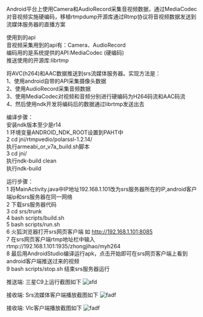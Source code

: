 Android平台上使用Camera和AudioRecord采集音视频数据，通过MediaCodec对音视频实施硬编码，移植rtmpdump开源库通过Rtmp协议将音视频数据发送到流媒体服务器的直播方案 

使用到的api \
    音视频采集用到的api有：Camera、AudioRecord \
    编码用的是系统提供的API:MediaCodec (硬编码) \
    推送使用的开源库:librtmp
  
 将AVC(h264)和AAC数据推送到srs流媒体服务器。实现方法是： \
   1、使用android自带的API采集摄像头数据 \
   2、使用AudioRecord采集音频数据 \
   3、使用MediaCodec对视频和音频分别进行硬编码为H264码流和AAC码流 \
   4、然后使用ndk开发将编码后的数据通过librtmp发送出去

编译步骤： \
   安装ndk版本至少是r14 \
   1 环境变量ANDROID_NDK_ROOT设置到PAHT中 \
   2 cd jni/rtmpvedio/polarssl-1.2.14/ \
     执行armeabi_or_v7a_build.sh脚本 \
   3 cd jni/ \
     执行ndk-build clean \
     执行ndk-build

运行步骤：\
   1 将MainActivity.java中IP地址192.168.1.101改为srs服务器所在的IP,android客户端ip和srs服务器在同一网络 \
   2 下载srs服务器代码 \
   3 cd srs/trunk \
   4 bash scripts/build.sh \
   5 bash scripts/run.sh \
   6 火狐浏览器打开srs网页客户端 如 http://192.168.1.101:8085 \
   7 在srs网页客户端rtmp地址栏中输入rtmp://192.168.1.101:1935/zhongjihao/myh264 \
   8 最后用AndroidStudio编译运行apk，点击开始即可在srs网页客户端上看到android客户端推送过来的视频 \
   9 bash scripts/stop.sh 结束srs服务器运行
   
推送端: 三星C9上运行截图如下
![afd](Screenshot_20180503-215842.png)

接收端: Srs流媒体客户端播放截图如下
![fadf](srs_client_player.png)


接收端: Vlc客户端播放截图如下
![fadf](vlc_player.png)
